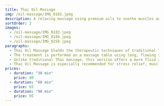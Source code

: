 ```yaml
---
title: Thai Oil Massage
img: /oil-massage/IMG_0182.jpeg
description: A relaxing massage using premium oils to soothe muscles and nourish your skin.
sortOrder: 2
images:
  - /oil-massage/IMG_0183.jpeg
  - /oil-massage/IMG_0184.jpeg
  - /oil-massage/IMG_0258.jpeg
paragraphs:
  - Thai Oil Massage blends the therapeutic techniques of traditional Thai massage with the soothing properties of aromatic oils. This style is perfect for those seeking both physical relief and deep relaxation.
  - The treatment is performed on a massage table using long, flowing strokes, gentle kneading, and acupressure, all while nourishing oils are worked into the skin. The therapist adapts the pressure to your comfort, helping to release muscle tension and calm the nervous system.
  - Unlike traditional Thai massage, this version offers a more fluid and tranquil experience, making it ideal for anyone who prefers a gentler approach. The oils not only help reduce friction during the massage but also hydrate the skin, leaving it soft, smooth, and lightly scented.
  - Thai Oil Massage is especially recommended for stress relief, muscle fatigue, and overall well-being. It's a perfect choice if you want to unwind, disconnect, and enjoy a moment of peace and care.
prices:
  - duration: "30 min"
    price: 40
  - duration: "60 min"
    price: 65
  - duration: "90 min"
    price: 95
---
```

